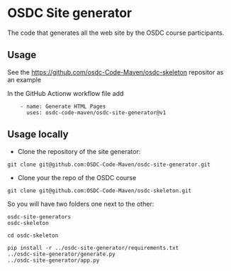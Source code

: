 # OSDC Site generator

The code that generates all the web site by the OSDC course participants.

## Usage

See the https://github.com/osdc-Code-Maven/osdc-skeleton repositor as an example

In the GitHub Actionw workflow file add

```
    - name: Generate HTML Pages
      uses: osdc-code-maven/osdc-site-generator@v1
```

## Usage locally


* Clone the repository of the site generator:

```
git clone git@github.com:OSDC-Code-Maven/osdc-site-generator.git
```


* Clone your the repo of the OSDC course

```
git clone git@github.com:OSDC-Code-Maven/osdc-skeleton.git
```

So you will have two folders one next to the other:

```
osdc-site-generators
osdc-skeleton
```

```
cd osdc-skeleton
```

```
pip install -r ../osdc-site-generator/requirements.txt
../osdc-site-generator/generate.py
../osdc-site-generator/app.py
```


